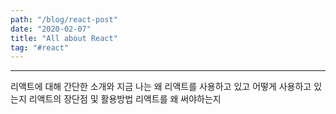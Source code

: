 ```yaml
---
path: "/blog/react-post"
date: "2020-02-07"
title: "All about React"
tag: "#react"
---
```


---

리액트에 대해 간단한 소개와 지금 나는 왜 리액트를 사용하고 있고 어떻게 사용하고 있는지
리액트의 장단점 및 활용방법
리액트를 왜 써야하는지
